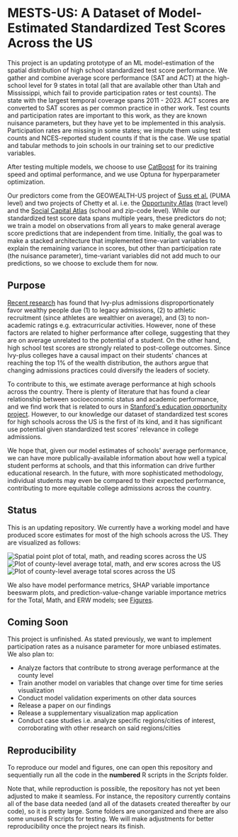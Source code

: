 # MESTS-US: A Dataset of Model-Estimated Standardized Test Scores Across the US

This project is an updating prototype of an ML model-estimation of the spatial distribution of high school standardized test score performance. We gather and combine average score performance (SAT and ACT) at the high-school level for 9 states in total (all that are available other than Utah and Mississippi, which fail to provide participation rates or test counts). The state with the largest temporal coverage spans 2011 - 2023. ACT scores are converted to SAT scores as per common practice in other work. Test counts and participation rates are important to this work, as they are known nuisance parameters, but they have yet to be implemented in this analysis. Participation rates are missing in some states; we impute them using test counts and NCES-reported student counts if that is the case. We use spatial and tabular methods to join schools in our training set to our predictive variables.

After testing multiple models, we choose to use [CatBoost](https://catboost.ai/en) for its training speed and optimal performance, and we use Optuna for hyperparameter optimization.

Our predictors come from the GEOWEALTH-US project of [Suss et al.](https://www.nature.com/articles/s41597-024-03059-9) (PUMA level) and two projects of Chetty et al. i.e. the [Opportunity Atlas](https://www.opportunityatlas.org/) (tract level) and the [Social Capital Atlas](https://www.socialcapital.org/) (school and zip-code level). While our standardized test score data spans multiple years, these predictors do not; we train a model on observations from all years to make general average score predictions that are independent from time. Initially, the goal was to make a stacked architecture that implemented time-variant variables to explain the remaining variance in scores, but other than participation rate (the nuisance parameter), time-variant variables did not add much to our predictions, so we choose to exclude them for now.

## Purpose

[Recent research](https://opportunityinsights.org/wp-content/uploads/2023/07/CollegeAdmissions_Paper.pdf) has found that Ivy-plus admissions disproportionately favor wealthy people due (1) to legacy admissions, (2) to athletic recruitment (since athletes are wealthier on average), and (3) to non-academic ratings e.g. extracurricular activities. However, none of these factors are related to higher performance after college, suggesting that they are on average unrelated to the potential of a student. On the other hand, high school test scores are strongly related to post-college outcomes. Since Ivy-plus colleges have a causal impact on their students' chances at reaching the top 1% of the wealth distribution, the authors argue that changing admissions practices could diversify the leaders of society.

To contribute to this, we estimate average performance at high schools across the country. There is plenty of literature that has found a clear relationship between socioeconomic status and academic performance, and we find work that is related to ours in [Stanford's education opportunity project](https://edopportunity.org/). However, to our knowledge our dataset of standardized test scores for high schools across the US is the first of its kind, and it has significant use potential given standardized test scores' relevance in college admissions.

We hope that, given our model estimates of schools' average performance, we can have more publically-available information about how well a typical student performs at schools, and that this information can drive further educational research. In the future, with more sophisticated methodology, individual students may even be compared to their expected performance, contributing to more equitable college admissions across the country. 

## Status

This is an updating repository. We currently have a working model and have produced score estimates for most of the high schools across the US. They are visualized as follows:

![Spatial point plot of total, math, and reading scores across the US](https://github.com/9Dread/educationopportunity/blob/main/Figures/Points.PNG?raw=true)
![Plot of county-level average total, math, and erw scores across the US](https://github.com/9Dread/educationopportunity/blob/main/Figures/Counties.PNG?raw=true)
![Plot of county-level average total scores across the US](https://raw.githubusercontent.com/9Dread/educationopportunity/refs/heads/main/Figures/Counties_Total.PNG)

We also have model performance metrics, SHAP variable importance beeswarm plots, and prediction-value-change variable importance metrics for the Total, Math, and ERW models; see [Figures](https://github.com/9Dread/educationopportunity/blob/main/Figures).

## Coming Soon

This project is unfinished. As stated previously, we want to implement participation rates as a nuisance parameter for more unbiased estimates. We also plan to:
* Analyze factors that contribute to strong average performance at the county level
* Train another model on variables that change over time for time series visualization
* Conduct model validation experiments on other data sources
* Release a paper on our findings
* Release a supplementary visualization map application
* Conduct case studies i.e. analyze specific regions/cities of interest, corroborating with other research on said regions/cities

## Reproducibility

To reproduce our model and figures, one can open this repository and sequentially run all the code in the **numbered** R scripts in the *Scripts* folder.

Note that, while reproduction is possible, the repository has not yet been adjusted to make it seamless. For instance, the repository currently contains all of the base data needed (and all of the datasets created thereafter by our code), so it is pretty large. Some folders are unorganized and there are also some unused R scripts for testing. We will make adjustments for better reproducibility once the project nears its finish.

